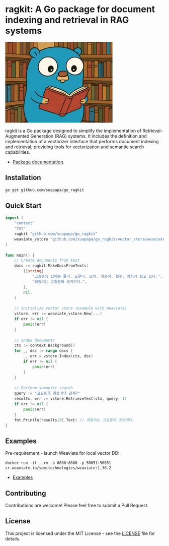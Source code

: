 # ragkit: A Go package for document indexing and retrieval in RAG systems

![ragkit_logo](_asset/ragkit_logo_256.webp)

ragkit is a Go package designed to simplify the implementation of Retrieval-Augmented Generation (RAG) systems.
It includes the definition and implementation of a vectorizer interface that performs document indexing and retrieval,
providing tools for vectorization and semantic search capabilities.

- [Package documentation](https://pkg.go.dev/github.com/suapapa/go_ragkit).

## Installation

```sh
go get github.com/suapapa/go_ragkit
```

## Quick Start

```go
import (
    "context"
    "fmt"
    ragkit "github.com/suapapa/go_ragkit"
	weaviate_vstore "github.com/suapapa/go_ragkit/vector_store/weaviate"
)

func main() {
    // Create documents from text
    docs := ragkit.MakeDocsFromTexts(
        []string{
            "고길동의 집에는 둘리, 도우너, 또치, 희동이, 철수, 영희가 살고 있다.",
            "희동이는 고길동의 조카이다.",
        },
        nil,
    )

    // Initialize vector store (example with Weaviate)
    vstore, err := weaviate_vstore.New(...)
    if err != nil {
        panic(err)
    }

    // Index documents
    ctx := context.Background()
    for _, doc := range docs {
        _, err = vstore.Index(ctx, doc)
        if err != nil {
            panic(err)
        }
    }

    // Perform semantic search
    query := "고길동과 희동이의 관계?"
    results, err := vstore.RetrieveText(ctx, query, 1)
    if err != nil {
        panic(err)
    }
    fmt.Println(results[0].Text) // 희동이는 고길동의 조카이다.
}
```

## Examples

Pre-requirement - launch Weaviate for local vector DB:
```
docker run -it --rm -p 8080:8080 -p 50051:50051 cr.weaviate.io/semitechnologies/weaviate:1.30.2
```

- [Examples](examples/)

## Contributing

Contributions are welcome! Please feel free to submit a Pull Request.

## License

This project is licensed under the MIT License - see the [LICENSE](LICENSE) file for details.
